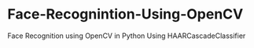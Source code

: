 # Face-Recognintion-Using-OpenCV
Face Recognition using OpenCV in Python
Using HAARCascadeClassifier
